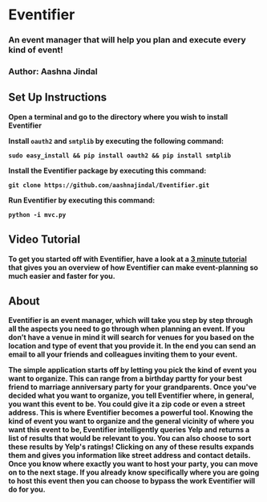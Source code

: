 # Eventifier #

### An event manager that will help you plan and execute <b>every<b> kind of event! ###

### Author: Aashna Jindal ###

## Set Up Instructions ##

Open a terminal and go to the directory where you wish to install Eventifier

Install `oauth2` and `smtplib` by executing the following command:

`sudo easy_install && pip install oauth2 && pip install smtplib`

Install the Eventifier package by executing this command:

`git clone https://github.com/aashnajindal/Eventifier.git`

Run Eventifier by executing this command:

`python -i mvc.py`

## Video Tutorial ##

To get you started off with Eventifier, have a look at a <a href="http://www.youtube.com/watch?v=ycYo26ceWok">3 minute tutorial</a> that gives you an overview of how Eventifier can make event-planning so much easier and faster for you.

## About ##

Eventifier is an event manager, which will take you step by step through all the aspects you need to go through when planning an event. If you don’t have a venue in mind it will search for venues for you based on the location and type of event that you provide it. In the end you can send an email to all your friends and colleagues inviting them to your event. 

The simple application starts off by letting you pick the kind of event you want to organize. This can range from a birthday partty for your best friend to marriage anniversary party for your grandparents. Once you've decided what you want to organize, you tell Eventifier where, in general, you want this event to be. You could give it a zip code or even a street address. This is where Eventifier becomes a powerful tool. Knowing the kind of event you want to organize and the general vicinity of where you want this event to be, Eventifier intelligently queries Yelp and returns a list of results that would be relevant to you. You can also choose to sort these results by Yelp's ratings! Clicking on any of these results expands them and gives you information like street address and contact details. Once you know where exactly you want to host your party, you can move on to the next stage. If you already know specifically where you are going to host this event then you can choose to bypass the work Eventifier will do for you.